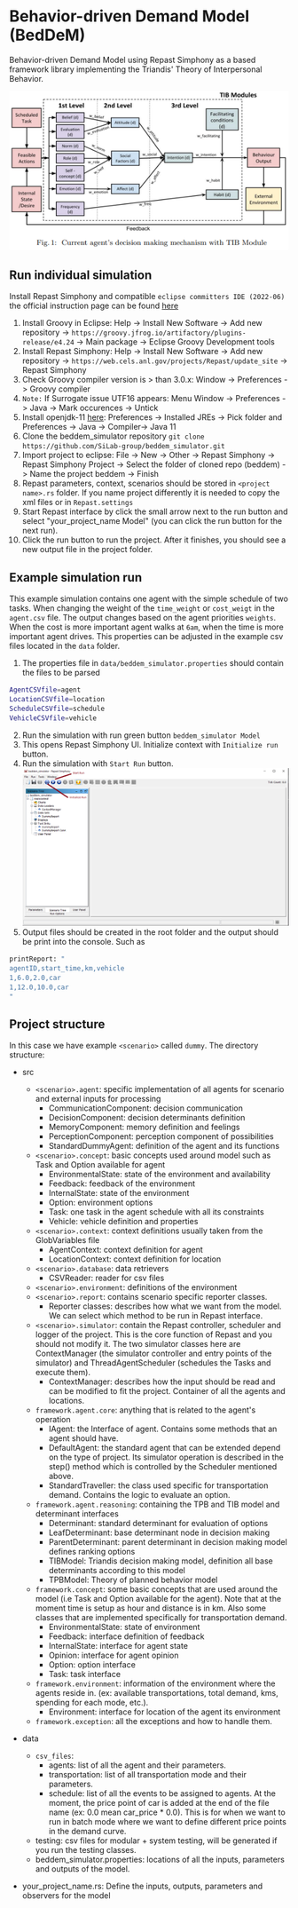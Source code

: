 # Behavior-driven Demand Model (BedDeM)
Behavior-driven Demand Model using Repast Simphony as a based framework library implementing the Triandis' Theory of Interpersonal Behavior.

![Beddem Model Theory of Interpersonal Behavior](docs/beddemTIB.PNG)

## Run individual simulation
Install Repast Simphony and compatible `eclipse committers IDE (2022-06)` the official instruction page can be found [here](https://repast.github.io/download.html)

1. Install Groovy in Eclipse: Help -> Install New Software -> Add new repository ->  `https://groovy.jfrog.io/artifactory/plugins-release/e4.24` -> Main package -> Eclipse Groovy Development tools
2. Install Repast Simphony: Help -> Install New Software -> Add new repository -> `https://web.cels.anl.gov/projects/Repast/update_site` -> Repast Simphony
3. Check Groovy compiler version is > than 3.0.x: Window -> Preferences -> Groovy compiler
4. `Note:` If Surrogate issue UTF16 appears: Menu Window -> Preferences -> Java -> Mark occurences -> Untick
5. Install openjdk-11 [here](https://jdk.java.net/archive/): Preferences -> Installed JREs -> Pick folder and Preferences -> Java -> Compiler-> Java 11
6. Clone the beddem_simulator repository `git clone https://github.com/SiLab-group/beddem_simulator.git`
7. Import project to eclipse: File -> New -> Other -> Repast Simphony -> Repast Simphony Project -> Select the folder of cloned repo (beddem) -> Name the project beddem -> Finish
8. Repast parameters, context, scenarios should be stored in `<project name>.rs` folder. If you name project differently it is needed to copy the xml files or in `Repast.settings`
9. Start Repast interface by click the small arrow next to the run button and select "your_project_name Model" (you can click the run button for the next run).
10. Click the run button to run the project. After it finishes, you should see a new output file in the project folder.
 
 ## Example simulation run
 This example simulation contains one agent with the simple schedule of two tasks. When changing the weight of the `time_weight` or `cost_weigt` in the `agent.csv` file. 
 The output changes based on the agent priorities `weights`. When the cost is more important agent walks at `6am`, when the time is more important agent drives.
 This properties can be adjusted in the example csv files located in the `data` folder.
 1. The properties file in `data/beddem_simulator.properties` should contain the files to be parsed 
```bash
AgentCSVfile=agent
LocationCSVfile=location
ScheduleCSVfile=schedule
VehicleCSVfile=vehicle
```
2. Run the simulation with run green button `beddem_simulator Model`
3. This opens Repast Simphony UI. Initialize context with `Initialize run` button.
4. Run the simulation with `Start Run` button.
![Repast Simphony UI](docs/contextSimphony.PNG)
5. Output files should be created in the root folder and the output should be print into the console. Such as
```bash
printReport: "
agentID,start_time,km,vehicle
1,6.0,2.0,car
1,12.0,10.0,car
"
```

## Project structure
In this case we have example `<scenario>` called `dummy`. The directory structure:
* src
	- `<scenario>.agent`: specific implementation of all agents for scenario and external inputs for processing
	   + CommunicationComponent: decision communication
	   + DecisionComponent: decision determinants definition
	   + MemoryComponent: memory definition and feelings
	   + PerceptionComponent: perception component of possibilities
	   + StandardDummyAgent: definition of the agent and its functions
	- `<scenario>.concept`: basic concepts used around model such as Task and Option available for agent
	   + EnvironmentalState: state of the environment and availability
	   + Feedback: feedback of the environment
	   + InternalState: state of the environment
	   + Option: environment options
	   + Task: one task in the agent schedule with all its constraints
	   + Vehicle: vehicle definition and properties
	- `<scenario>.context`: context definitions usually taken from the GlobVariables file
	   + AgentContext: context definition for agent
	   + LocationContext: context definition for location
	- `<scenario>.database`: data retrievers
	   + CSVReader: reader for csv files
	- `<scenario>.environment`: definitions of the environment
	- `<scenario>.report`: contains scenario specific reporter classes.
		+ Reporter classes: describes how what we want from the model. We can select which method to be run in Repast interface.
	- `<scenario>.simulator`: contain the Repast controller, scheduler and logger of the project. This is the core function of Repast and you should not modify it. The two simulator classes here are ContextManager (the simulator controller and entry points of the simulator) and ThreadAgentScheduler (schedules the Tasks and execute them).
		+ ContextManager: describes how the input should be read and can be modified to fit the project. Container of all the agents and locations.
	- `framework.agent.core`: anything that is related to the agent's operation
		+ IAgent: the Interface of agent. Contains some methods that an agent should have. 
		+ DefaultAgent: the standard agent that can be extended depend on the type of project. Its simulator operation is described in the step() method which is controlled by the Scheduler mentioned above.
		+ StandardTraveller: the class used specific for transportation demand. Contains the logic to evaluate an option. 
	- `framework.agent.reasoning`: containing the TPB and TIB model and determinant interfaces
		+ Determinant: standard determinant for evaluation of options
		+ LeafDeterminant: base determinant node in decision making 
		+ ParentDeterminant: parent determinant in decision making model defines ranking options
		+ TIBModel: Triandis decision making model, definition all base determinants according to this model
		+ TPBModel: Theory of planned behavior model
	- `framework.concept`: some basic concepts that are used around the model (i.e Task and Option available for the agent). Note that at the moment time is setup as hour and distance is in km. Also some classes that are implemented specifically for transportation demand.
	    + EnvironmentalState: state of environment
	    + Feedback: interface definition of feedback
	    + InternalState: interface for agent state 
	    + Opinion: interface for agent opinion
	    + Option: option interface
	    + Task: task interface
	- `framework.environment`: information of the environment where the agents reside in. (ex: available transportations, total demand, kms, spending for each mode, etc.).
	    + Environment: interface for location of the agent its environment
	- `framework.exception`: all the exceptions and how to handle them.
	
* data
	- `csv_files`:
		+ agents: list of all the agent and their parameters.
		+ transportation: list of all transportation mode and their parameters.
		+ schedule: list of all the events to be assigned to agents. At the moment, the price point of car is added at the end of the file name (ex: 0.0 mean car_price * 0.0). This is for when we want to run in batch mode where we want to define different price points in the demand curve.
	- testing: csv files for modular + system testing, will be generated if you run the testing classes.
	- beddem_simulator.properties: locations of all the inputs, parameters and outputs of the model.
* your_project_name.rs: Define the inputs, outputs, parameters and observers for the model 
